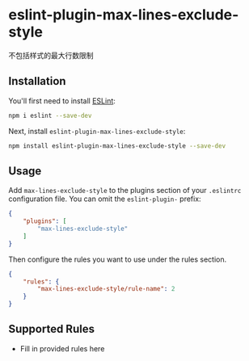 # eslint-plugin-max-lines-exclude-style

不包括样式的最大行数限制

## Installation

You'll first need to install [ESLint](https://eslint.org/):

```sh
npm i eslint --save-dev
```

Next, install `eslint-plugin-max-lines-exclude-style`:

```sh
npm install eslint-plugin-max-lines-exclude-style --save-dev
```

## Usage

Add `max-lines-exclude-style` to the plugins section of your `.eslintrc` configuration file. You can omit the `eslint-plugin-` prefix:

```json
{
    "plugins": [
        "max-lines-exclude-style"
    ]
}
```


Then configure the rules you want to use under the rules section.

```json
{
    "rules": {
        "max-lines-exclude-style/rule-name": 2
    }
}
```

## Supported Rules

* Fill in provided rules here


